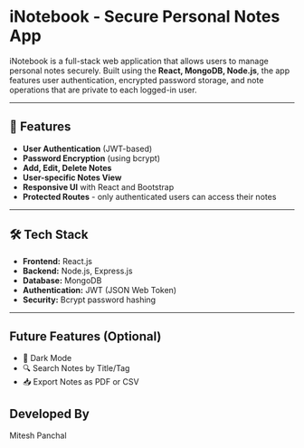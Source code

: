 # iNotebook - Secure Personal Notes App

iNotebook is a full-stack web application that allows users to manage personal notes securely. Built using the **React, MongoDB, Node.js**, the app features user authentication, encrypted password storage, and note operations that are private to each logged-in user.

---

## 🔐 Features

- **User Authentication** (JWT-based)
- **Password Encryption** (using bcrypt)
- **Add, Edit, Delete Notes**
- **User-specific Notes View**
- **Responsive UI** with React and Bootstrap
- **Protected Routes** - only authenticated users can access their notes

---

## 🛠️ Tech Stack

- **Frontend:** React.js
- **Backend:** Node.js, Express.js
- **Database:** MongoDB
- **Authentication:** JWT (JSON Web Token)
- **Security:** Bcrypt password hashing

---

## Future Features (Optional)

   - 🌙 Dark Mode
   - 🔍 Search Notes by Title/Tag
   - 📥 Export Notes as PDF or CSV

## Developed By
   Mitesh Panchal
